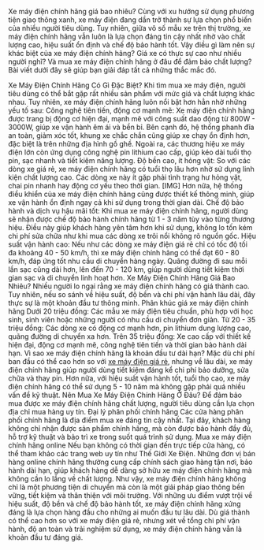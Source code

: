 Xe máy điện chính hãng giá bao nhiêu?
Cùng với xu hướng sử dụng phương tiện giao thông xanh, xe máy điện đang dần trở thành sự lựa chọn phổ biến của nhiều người tiêu dùng. Tuy nhiên, giữa vô số mẫu xe trên thị trường, xe máy điện chính hãng vẫn luôn là lựa chọn đáng tin cậy nhất nhờ vào chất lượng cao, hiệu suất ổn định và chế độ bảo hành tốt.
Vậy điều gì làm nên sự khác biệt của xe máy điện chính hãng? Giá xe có thực sự cao như nhiều người nghĩ? Và mua xe máy điện chính hãng ở đâu để đảm bảo chất lượng? Bài viết dưới đây sẽ giúp bạn giải đáp tất cả những thắc mắc đó.

Xe Máy Điện Chính Hãng Có Gì Đặc Biệt?
Khi tìm mua xe máy điện, người tiêu dùng có thể bắt gặp rất nhiều sản phẩm với mức giá và chất lượng khác nhau. Tuy nhiên, xe máy điện chính hãng luôn nổi bật hơn hẳn nhờ những yếu tố sau:
Công nghệ tiên tiến, động cơ mạnh mẽ: Xe máy điện chính hãng được trang bị động cơ hiện đại, mạnh mẽ với công suất dao động từ 800W - 3000W, giúp xe vận hành êm ái và bền bỉ. Bên cạnh đó, hệ thống phanh đĩa an toàn, giảm xóc tốt, khung xe chắc chắn cũng giúp xe chạy ổn định hơn, đặc biệt là trên những địa hình gồ ghề.
Ngoài ra, các thương hiệu xe máy điện lớn còn ứng dụng công nghệ pin lithium cao cấp, giúp kéo dài tuổi thọ pin, sạc nhanh và tiết kiệm năng lượng.
Độ bền cao, ít hỏng vặt: So với các dòng xe giá rẻ, xe máy điện chính hãng có tuổi thọ lâu hơn nhờ sử dụng linh kiện chất lượng cao. Các dòng xe này ít gặp phải tình trạng hư hỏng vặt, chai pin nhanh hay động cơ yếu theo thời gian.
[​IMG]
Hơn nữa, hệ thống điều khiển của xe máy điện chính hãng cũng được thiết kế thông minh, giúp xe vận hành ổn định ngay cả khi sử dụng trong thời gian dài.
Chế độ bảo hành và dịch vụ hậu mãi tốt: Khi mua xe máy điện chính hãng, người dùng sẽ nhận được chế độ bảo hành chính hãng từ 1 - 3 năm tùy vào từng thương hiệu. Điều này giúp khách hàng yên tâm hơn khi sử dụng, không lo tốn kém chi phí sửa chữa như khi mua các dòng xe trôi nổi không rõ nguồn gốc.
Hiệu suất vận hành cao: Nếu như các dòng xe máy điện giá rẻ chỉ có tốc độ tối đa khoảng 40 - 50 km/h, thì xe máy điện chính hãng có thể đạt 60 - 80 km/h, đáp ứng tốt nhu cầu di chuyển hàng ngày.
Quãng đường đi sau mỗi lần sạc cũng dài hơn, lên đến 70 - 120 km, giúp người dùng tiết kiệm thời gian sạc và di chuyển linh hoạt hơn.
Xe Máy Điện Chính Hãng Giá Bao Nhiêu?
Nhiều người lo ngại rằng xe máy điện chính hãng có giá thành cao. Tuy nhiên, nếu so sánh về hiệu suất, độ bền và chi phí vận hành lâu dài, đây thực sự là một khoản đầu tư thông minh.
Phân khúc giá xe máy điện chính hãng
Dưới 20 triệu đồng: Các mẫu xe máy điện tiêu chuẩn, phù hợp với học sinh, sinh viên hoặc những người có nhu cầu di chuyển đơn giản.
Từ 20 - 35 triệu đồng: Các dòng xe có động cơ mạnh hơn, pin lithium dung lượng cao, quãng đường di chuyển xa hơn.
Trên 35 triệu đồng: Xe cao cấp với thiết kế hiện đại, động cơ mạnh mẽ, công nghệ tiên tiến và thời gian bảo hành dài hạn.
Vì sao xe máy điện chính hãng là khoản đầu tư dài hạn?
Mặc dù chi phí ban đầu có thể cao hơn so với [xe máy điện giá rẻ](https://thegioixedien.com.vn/avd33_xe-may-dien), nhưng về lâu dài, xe máy điện chính hãng giúp người dùng tiết kiệm đáng kể chi phí bảo dưỡng, sửa chữa và thay pin.
Hơn nữa, với hiệu suất vận hành tốt, tuổi thọ cao, xe máy điện chính hãng có thể sử dụng 5 - 10 năm mà không gặp phải quá nhiều vấn đề kỹ thuật.
Nên Mua Xe Máy Điện Chính Hãng Ở Đâu?
Để đảm bảo mua được xe máy điện chính hãng chất lượng, người tiêu dùng cần lựa chọn địa chỉ mua hàng uy tín.
Đại lý phân phối chính hãng
Các cửa hàng phân phối chính hãng là địa điểm mua xe đáng tin cậy nhất. Tại đây, khách hàng không chỉ nhận được sản phẩm chính hãng, mà còn được bảo hành đầy đủ, hỗ trợ kỹ thuật và bảo trì xe trong suốt quá trình sử dụng.
Mua xe máy điện chính hãng online
Nếu bạn không có thời gian đến trực tiếp cửa hàng, có thể tham khảo các trang web uy tín như Thế Giới Xe Điện. Những đơn vị bán hàng online chính hãng thường cung cấp chính sách giao hàng tận nơi, bảo hành dài hạn, giúp khách hàng dễ dàng sở hữu xe máy điện chính hãng mà không cần lo lắng về chất lượng.
Như vậy, xe máy điện chính hãng không chỉ là một phương tiện di chuyển mà còn là một giải pháp giao thông bền vững, tiết kiệm và thân thiện với môi trường. Với những ưu điểm vượt trội về hiệu suất, độ bền và chế độ bảo hành tốt, xe máy điện chính hãng xứng đáng là lựa chọn hàng đầu cho những ai muốn đầu tư lâu dài. Dù giá thành có thể cao hơn so với xe máy điện giá rẻ, nhưng xét về tổng chi phí vận hành, độ an toàn và trải nghiệm sử dụng, xe máy điện chính hãng vẫn là khoản đầu tư đáng giá.
